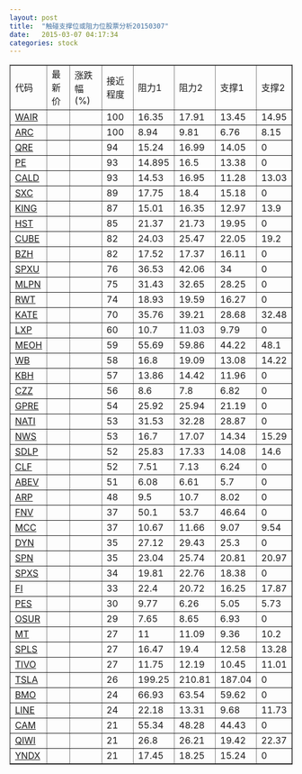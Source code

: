 ```yaml
---
layout: post
title:  "触碰支撑位或阻力位股票分析20150307"
date:   2015-03-07 04:17:34
categories: stock
---
```

<script type="text/javascript">
var stockList = []
stockList.push('gb_wair');
stockList.push('gb_arc');
stockList.push('gb_qre');
stockList.push('gb_pe');
stockList.push('gb_cald');
stockList.push('gb_sxc');
stockList.push('gb_king');
stockList.push('gb_hst');
stockList.push('gb_cube');
stockList.push('gb_bzh');
stockList.push('gb_spxu');
stockList.push('gb_mlpn');
stockList.push('gb_rwt');
stockList.push('gb_kate');
stockList.push('gb_lxp');
stockList.push('gb_meoh');
stockList.push('gb_wb');
stockList.push('gb_kbh');
stockList.push('gb_czz');
stockList.push('gb_gpre');
stockList.push('gb_nati');
stockList.push('gb_nws');
stockList.push('gb_sdlp');
stockList.push('gb_clf');
stockList.push('gb_abev');
stockList.push('gb_arp');
stockList.push('gb_fnv');
stockList.push('gb_mcc');
stockList.push('gb_dyn');
stockList.push('gb_spn');
stockList.push('gb_spxs');
stockList.push('gb_fi');
stockList.push('gb_pes');
stockList.push('gb_osur');
stockList.push('gb_mt');
stockList.push('gb_spls');
stockList.push('gb_tivo');
stockList.push('gb_tsla');
stockList.push('gb_bmo');
stockList.push('gb_line');
stockList.push('gb_cam');
stockList.push('gb_qiwi');
stockList.push('gb_yndx');
</script>
<table border="1">
 <tr>
 <td>代码</td>
 <td>最新价</td>
 <td>涨跌幅(%)</td>
 <td>接近程度</td>
 <td>阻力1</td>
 <td>阻力2</td>
 <td>支撑1</td>
 <td>支撑2</td>
</tr>
  <tr id="wair" class="green">
  <td><a href="http://stock.finance.sina.com.cn/usstock/quotes/WAIR.html" target="_blank">WAIR</a></td><td></td><td></td><td>100</td><td>16.35</td><td>17.91</td><td>13.45</td><td>14.95</td></tr>
  <tr id="arc" class="green">
  <td><a href="http://stock.finance.sina.com.cn/usstock/quotes/ARC.html" target="_blank">ARC</a></td><td></td><td></td><td>100</td><td>8.94</td><td>9.81</td><td>6.76</td><td>8.15</td></tr>
  <tr id="qre" class="red">
  <td><a href="http://stock.finance.sina.com.cn/usstock/quotes/QRE.html" target="_blank">QRE</a></td><td></td><td></td><td>94</td><td>15.24</td><td>16.99</td><td>14.05</td><td>0</td></tr>
  <tr id="pe" class="green">
  <td><a href="http://stock.finance.sina.com.cn/usstock/quotes/PE.html" target="_blank">PE</a></td><td></td><td></td><td>93</td><td>14.895</td><td>16.5</td><td>13.38</td><td>0</td></tr>
  <tr id="cald" class="green">
  <td><a href="http://stock.finance.sina.com.cn/usstock/quotes/CALD.html" target="_blank">CALD</a></td><td></td><td></td><td>93</td><td>14.53</td><td>16.95</td><td>11.28</td><td>13.03</td></tr>
  <tr id="sxc" class="red">
  <td><a href="http://stock.finance.sina.com.cn/usstock/quotes/SXC.html" target="_blank">SXC</a></td><td></td><td></td><td>89</td><td>17.75</td><td>18.4</td><td>15.18</td><td>0</td></tr>
  <tr id="king" class="red">
  <td><a href="http://stock.finance.sina.com.cn/usstock/quotes/KING.html" target="_blank">KING</a></td><td></td><td></td><td>87</td><td>15.01</td><td>16.35</td><td>12.97</td><td>13.9</td></tr>
  <tr id="hst" class="green">
  <td><a href="http://stock.finance.sina.com.cn/usstock/quotes/HST.html" target="_blank">HST</a></td><td></td><td></td><td>85</td><td>21.37</td><td>21.73</td><td>19.95</td><td>0</td></tr>
  <tr id="cube" class="green">
  <td><a href="http://stock.finance.sina.com.cn/usstock/quotes/CUBE.html" target="_blank">CUBE</a></td><td></td><td></td><td>82</td><td>24.03</td><td>25.47</td><td>22.05</td><td>19.2</td></tr>
  <tr id="bzh" class="green">
  <td><a href="http://stock.finance.sina.com.cn/usstock/quotes/BZH.html" target="_blank">BZH</a></td><td></td><td></td><td>82</td><td>17.52</td><td>17.37</td><td>16.11</td><td>0</td></tr>
  <tr id="spxu" class="red">
  <td><a href="http://stock.finance.sina.com.cn/usstock/quotes/SPXU.html" target="_blank">SPXU</a></td><td></td><td></td><td>76</td><td>36.53</td><td>42.06</td><td>34</td><td>0</td></tr>
  <tr id="mlpn" class="red">
  <td><a href="http://stock.finance.sina.com.cn/usstock/quotes/MLPN.html" target="_blank">MLPN</a></td><td></td><td></td><td>75</td><td>31.43</td><td>32.65</td><td>28.25</td><td>0</td></tr>
  <tr id="rwt" class="red">
  <td><a href="http://stock.finance.sina.com.cn/usstock/quotes/RWT.html" target="_blank">RWT</a></td><td></td><td></td><td>74</td><td>18.93</td><td>19.59</td><td>16.27</td><td>0</td></tr>
  <tr id="kate" class="green">
  <td><a href="http://stock.finance.sina.com.cn/usstock/quotes/KATE.html" target="_blank">KATE</a></td><td></td><td></td><td>70</td><td>35.76</td><td>39.21</td><td>28.68</td><td>32.48</td></tr>
  <tr id="lxp" class="green">
  <td><a href="http://stock.finance.sina.com.cn/usstock/quotes/LXP.html" target="_blank">LXP</a></td><td></td><td></td><td>60</td><td>10.7</td><td>11.03</td><td>9.79</td><td>0</td></tr>
  <tr id="meoh" class="red">
  <td><a href="http://stock.finance.sina.com.cn/usstock/quotes/MEOH.html" target="_blank">MEOH</a></td><td></td><td></td><td>59</td><td>55.69</td><td>59.86</td><td>44.22</td><td>48.1</td></tr>
  <tr id="wb" class="green">
  <td><a href="http://stock.finance.sina.com.cn/usstock/quotes/WB.html" target="_blank">WB</a></td><td></td><td></td><td>58</td><td>16.8</td><td>19.09</td><td>13.08</td><td>14.22</td></tr>
  <tr id="kbh" class="red">
  <td><a href="http://stock.finance.sina.com.cn/usstock/quotes/KBH.html" target="_blank">KBH</a></td><td></td><td></td><td>57</td><td>13.86</td><td>14.42</td><td>11.96</td><td>0</td></tr>
  <tr id="czz" class="green">
  <td><a href="http://stock.finance.sina.com.cn/usstock/quotes/CZZ.html" target="_blank">CZZ</a></td><td></td><td></td><td>56</td><td>8.6</td><td>7.8</td><td>6.82</td><td>0</td></tr>
  <tr id="gpre" class="red">
  <td><a href="http://stock.finance.sina.com.cn/usstock/quotes/GPRE.html" target="_blank">GPRE</a></td><td></td><td></td><td>54</td><td>25.92</td><td>25.94</td><td>21.19</td><td>0</td></tr>
  <tr id="nati" class="red">
  <td><a href="http://stock.finance.sina.com.cn/usstock/quotes/NATI.html" target="_blank">NATI</a></td><td></td><td></td><td>53</td><td>31.53</td><td>32.28</td><td>28.87</td><td>0</td></tr>
  <tr id="nws" class="red">
  <td><a href="http://stock.finance.sina.com.cn/usstock/quotes/NWS.html" target="_blank">NWS</a></td><td></td><td></td><td>53</td><td>16.7</td><td>17.07</td><td>14.34</td><td>15.29</td></tr>
  <tr id="sdlp" class="green">
  <td><a href="http://stock.finance.sina.com.cn/usstock/quotes/SDLP.html" target="_blank">SDLP</a></td><td></td><td></td><td>52</td><td>25.83</td><td>17.33</td><td>14.08</td><td>14.6</td></tr>
  <tr id="clf" class="green">
  <td><a href="http://stock.finance.sina.com.cn/usstock/quotes/CLF.html" target="_blank">CLF</a></td><td></td><td></td><td>52</td><td>7.51</td><td>7.13</td><td>6.24</td><td>0</td></tr>
  <tr id="abev" class="red">
  <td><a href="http://stock.finance.sina.com.cn/usstock/quotes/ABEV.html" target="_blank">ABEV</a></td><td></td><td></td><td>51</td><td>6.08</td><td>6.61</td><td>5.7</td><td>0</td></tr>
  <tr id="arp" class="red">
  <td><a href="http://stock.finance.sina.com.cn/usstock/quotes/ARP.html" target="_blank">ARP</a></td><td></td><td></td><td>48</td><td>9.5</td><td>10.7</td><td>8.02</td><td>0</td></tr>
  <tr id="fnv" class="red">
  <td><a href="http://stock.finance.sina.com.cn/usstock/quotes/FNV.html" target="_blank">FNV</a></td><td></td><td></td><td>37</td><td>50.1</td><td>53.7</td><td>46.64</td><td>0</td></tr>
  <tr id="mcc" class="green">
  <td><a href="http://stock.finance.sina.com.cn/usstock/quotes/MCC.html" target="_blank">MCC</a></td><td></td><td></td><td>37</td><td>10.67</td><td>11.66</td><td>9.07</td><td>9.54</td></tr>
  <tr id="dyn" class="red">
  <td><a href="http://stock.finance.sina.com.cn/usstock/quotes/DYN.html" target="_blank">DYN</a></td><td></td><td></td><td>35</td><td>27.12</td><td>29.43</td><td>25.3</td><td>0</td></tr>
  <tr id="spn" class="red">
  <td><a href="http://stock.finance.sina.com.cn/usstock/quotes/SPN.html" target="_blank">SPN</a></td><td></td><td></td><td>35</td><td>23.04</td><td>25.74</td><td>20.81</td><td>20.97</td></tr>
  <tr id="spxs" class="red">
  <td><a href="http://stock.finance.sina.com.cn/usstock/quotes/SPXS.html" target="_blank">SPXS</a></td><td></td><td></td><td>34</td><td>19.81</td><td>22.76</td><td>18.38</td><td>0</td></tr>
  <tr id="fi" class="green">
  <td><a href="http://stock.finance.sina.com.cn/usstock/quotes/FI.html" target="_blank">FI</a></td><td></td><td></td><td>33</td><td>22.4</td><td>20.72</td><td>16.25</td><td>17.87</td></tr>
  <tr id="pes" class="green">
  <td><a href="http://stock.finance.sina.com.cn/usstock/quotes/PES.html" target="_blank">PES</a></td><td></td><td></td><td>30</td><td>9.77</td><td>6.26</td><td>5.05</td><td>5.73</td></tr>
  <tr id="osur" class="green">
  <td><a href="http://stock.finance.sina.com.cn/usstock/quotes/OSUR.html" target="_blank">OSUR</a></td><td></td><td></td><td>29</td><td>7.65</td><td>8.65</td><td>6.93</td><td>0</td></tr>
  <tr id="mt" class="red">
  <td><a href="http://stock.finance.sina.com.cn/usstock/quotes/MT.html" target="_blank">MT</a></td><td></td><td></td><td>27</td><td>11</td><td>11.09</td><td>9.36</td><td>10.2</td></tr>
  <tr id="spls" class="red">
  <td><a href="http://stock.finance.sina.com.cn/usstock/quotes/SPLS.html" target="_blank">SPLS</a></td><td></td><td></td><td>27</td><td>16.47</td><td>19.4</td><td>12.58</td><td>13.28</td></tr>
  <tr id="tivo" class="green">
  <td><a href="http://stock.finance.sina.com.cn/usstock/quotes/TIVO.html" target="_blank">TIVO</a></td><td></td><td></td><td>27</td><td>11.75</td><td>12.19</td><td>10.45</td><td>11.01</td></tr>
  <tr id="tsla" class="red">
  <td><a href="http://stock.finance.sina.com.cn/usstock/quotes/TSLA.html" target="_blank">TSLA</a></td><td></td><td></td><td>26</td><td>199.25</td><td>210.81</td><td>187.04</td><td>0</td></tr>
  <tr id="bmo" class="green">
  <td><a href="http://stock.finance.sina.com.cn/usstock/quotes/BMO.html" target="_blank">BMO</a></td><td></td><td></td><td>24</td><td>66.93</td><td>63.54</td><td>59.62</td><td>0</td></tr>
  <tr id="line" class="green">
  <td><a href="http://stock.finance.sina.com.cn/usstock/quotes/LINE.html" target="_blank">LINE</a></td><td></td><td></td><td>24</td><td>22.18</td><td>13.31</td><td>9.68</td><td>11.73</td></tr>
  <tr id="cam" class="red">
  <td><a href="http://stock.finance.sina.com.cn/usstock/quotes/CAM.html" target="_blank">CAM</a></td><td></td><td></td><td>21</td><td>55.34</td><td>48.28</td><td>44.43</td><td>0</td></tr>
  <tr id="qiwi" class="green">
  <td><a href="http://stock.finance.sina.com.cn/usstock/quotes/QIWI.html" target="_blank">QIWI</a></td><td></td><td></td><td>21</td><td>26.8</td><td>26.21</td><td>19.42</td><td>22.37</td></tr>
  <tr id="yndx" class="green">
  <td><a href="http://stock.finance.sina.com.cn/usstock/quotes/YNDX.html" target="_blank">YNDX</a></td><td></td><td></td><td>21</td><td>17.45</td><td>18.25</td><td>15.24</td><td>0</td></tr>
</table>
